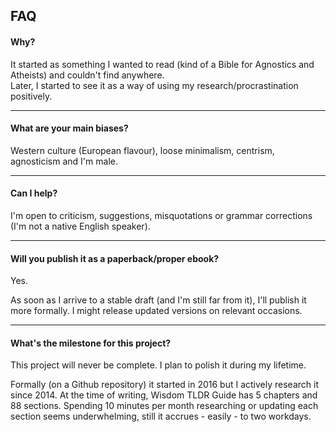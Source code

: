 ## FAQ

#### Why?

It started as something I wanted to read (kind of a Bible for Agnostics and Atheists) and couldn't find anywhere.  
Later, I started to see it as a way of using my research/procrastination positively.

---

#### What are your main biases?

Western culture (European flavour), loose minimalism, centrism, agnosticism and I'm male.

---

#### Can I help?

I'm open to criticism, suggestions, misquotations or grammar corrections (I'm not a native English speaker).

---

#### Will you publish it as a paperback/proper ebook?

Yes.

As soon as I arrive to a stable draft (and I'm still far from it), I'll publish it more formally. I might release updated versions on relevant occasions.

---

#### What's the milestone for this project?

This project will never be complete. I plan to polish it during my lifetime.

Formally (on a Github repository) it started in 2016 but I actively research it since 2014. At the time of writing, Wisdom TLDR Guide has 5 chapters and 88 sections. Spending 10 minutes per month researching or updating each section seems underwhelming, still it accrues - easily - to two workdays.